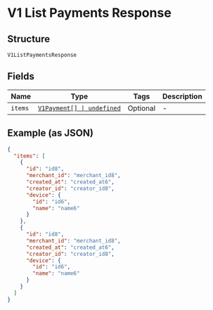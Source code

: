 
# V1 List Payments Response

## Structure

`V1ListPaymentsResponse`

## Fields

| Name | Type | Tags | Description |
|  --- | --- | --- | --- |
| `items` | [`V1Payment[] \| undefined`](../models/v1-payment.md) | Optional | - |

## Example (as JSON)

```json
{
  "items": [
    {
      "id": "id8",
      "merchant_id": "merchant_id8",
      "created_at": "created_at6",
      "creator_id": "creator_id8",
      "device": {
        "id": "id6",
        "name": "name6"
      }
    },
    {
      "id": "id8",
      "merchant_id": "merchant_id8",
      "created_at": "created_at6",
      "creator_id": "creator_id8",
      "device": {
        "id": "id6",
        "name": "name6"
      }
    }
  ]
}
```

